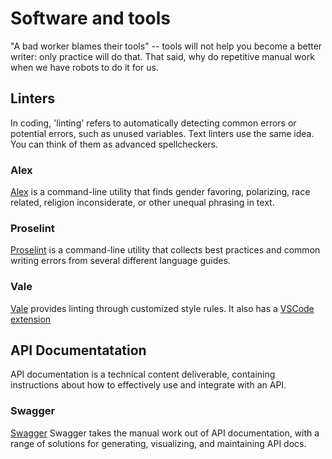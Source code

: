 # Software and tools

"A bad worker blames their tools" -- tools will not help you become a better writer: only practice will do that. That said, why do repetitive manual work when we have robots to do it for us.

## Linters

In coding, 'linting' refers to automatically detecting common errors or potential errors, such as unused variables. Text linters use the same idea. You can think of them as advanced spellcheckers.

### Alex

[Alex](https://github.com/get-alex/alex) is a command-line utility that finds gender favoring, polarizing, race related, religion inconsiderate, or other unequal phrasing in text.

### Proselint

[Proselint](https://github.com/amperser/proselint) is a command-line utility that collects best practices and common writing errors from several different language guides.

### Vale
[Vale](https://github.com/errata-ai/vale) provides linting through customized style rules. It also has a [VSCode extension](https://github.com/errata-ai/vale-vscode)

## API Documentatation

API documentation is a technical content deliverable, containing instructions about how to effectively use and integrate with an API.

### Swagger

[Swagger](https://swagger.io/solutions/api-documentation/) Swagger takes the manual work out of API documentation, with a range of solutions for generating, visualizing, and maintaining API docs.




